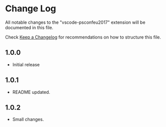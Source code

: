 # Change Log
All notable changes to the "vscode-psconfeu2017" extension will be documented in this file.

Check [Keep a Changelog](http://keepachangelog.com/) for recommendations on how to structure this file.

## 1.0.0
- Initial release
## 1.0.1
- README updated.
## 1.0.2
- Small changes.